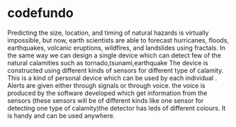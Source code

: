 # codefundo  
Predicting the size, location, and timing of natural hazards is virtually impossible, but now, earth scientists are able to forecast hurricanes, floods, earthquakes, volcanic eruptions, wildfires, and landslides using fractals.
In the same way we can design a single device which can detect few of the natural calamities such as tornado,tsunami,earthquake
The device is constructed using different kinds of sensors for different type of calamity.
 This is a kind of personal device which can be used by each individual .
 Alerts are given either through signals or through voice.
 the voice is produced by the software developed which get information from the sensors (these sensors will be of different kinds like one sensor for detecting one type of calamity)the detector has leds of different colours.
 It is handy and can be used anywhere.
